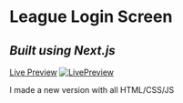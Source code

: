 # League Login Screen
## _Built using Next.js_

[Live Preview](https://league-client-next-js.vercel.app)
[![LivePreview](https://i.ibb.co/tLt9Vz8/Opera-Snapshot-2023-03-30-102119-league-client-next-js-vercel-app.png)](https://league-client-next-js.vercel.app)

I made a new version with all HTML/CSS/JS
